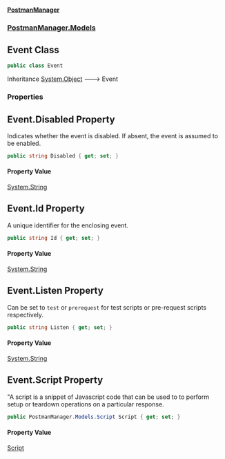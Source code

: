 #### [PostmanManager](PostmanManager.md 'PostmanManager')
### [PostmanManager.Models](PostmanManager.md#PostmanManager.Models 'PostmanManager.Models')

## Event Class

```csharp
public class Event
```

Inheritance [System.Object](https://docs.microsoft.com/en-us/dotnet/api/System.Object 'System.Object') &#129106; Event
### Properties

<a name='PostmanManager.Models.Event.Disabled'></a>

## Event.Disabled Property

Indicates whether the event is disabled. If absent, the event is assumed to be enabled.

```csharp
public string Disabled { get; set; }
```

#### Property Value
[System.String](https://docs.microsoft.com/en-us/dotnet/api/System.String 'System.String')

<a name='PostmanManager.Models.Event.Id'></a>

## Event.Id Property

A unique identifier for the enclosing event.

```csharp
public string Id { get; set; }
```

#### Property Value
[System.String](https://docs.microsoft.com/en-us/dotnet/api/System.String 'System.String')

<a name='PostmanManager.Models.Event.Listen'></a>

## Event.Listen Property

Can be set to `test` or `prerequest` for test scripts or pre-request scripts respectively.

```csharp
public string Listen { get; set; }
```

#### Property Value
[System.String](https://docs.microsoft.com/en-us/dotnet/api/System.String 'System.String')

<a name='PostmanManager.Models.Event.Script'></a>

## Event.Script Property

"A script is a snippet of Javascript code that can be used to to perform setup or teardown operations on a particular response.

```csharp
public PostmanManager.Models.Script Script { get; set; }
```

#### Property Value
[Script](Script.md 'PostmanManager.Models.Script')